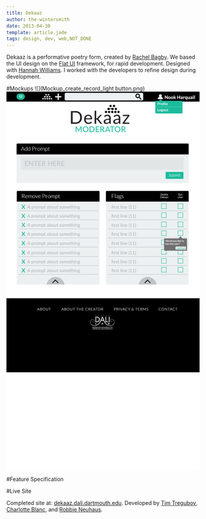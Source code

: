 ```yaml
---
title: Dekaaz
author: the-wintersmith
date: 2013-04-30
template: article.jade
tags: design, dev, web,NOT_DONE
---
```

Dekaaz is a performative poetry form, created by [Rachel Bagby](http://rachelbagby.com/about-contact/).  We based the UI design on the [Flat UI](https://designmodo.github.io/Flat-UI/) framework, for rapid development.  Designed with [Hannah Williams](https://www.linkedin.com/in/hannahgwilliams14).  I worked with the developers to refine design during development.

#Mockups
![](Mockup_create_record_light button.png)
![](rachelbackend_bandekaaz.png)

#Feature Specification
<div class ="pdfEmbed" id="dekaaz-feature-spec"></div>

#Live Site

Completed site at: [dekaaz.dali.dartmouth.edu](http://dekaaz.dali.dartmouth.edu).  Developed by [Tim Tregubov](http://www.zingweb.com), [Charlotte Blanc](https://twitter.com/charlotteablanc), and [Robbie Neuhaus](http://rneuha.us/).